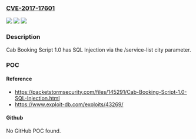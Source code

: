 ### [CVE-2017-17601](https://cve.mitre.org/cgi-bin/cvename.cgi?name=CVE-2017-17601)
![](https://img.shields.io/static/v1?label=Product&message=n%2Fa&color=blue)
![](https://img.shields.io/static/v1?label=Version&message=n%2Fa&color=blue)
![](https://img.shields.io/static/v1?label=Vulnerability&message=n%2Fa&color=brighgreen)

### Description

Cab Booking Script 1.0 has SQL Injection via the /service-list city parameter.

### POC

#### Reference
- https://packetstormsecurity.com/files/145291/Cab-Booking-Script-1.0-SQL-Injection.html
- https://www.exploit-db.com/exploits/43269/

#### Github
No GitHub POC found.

